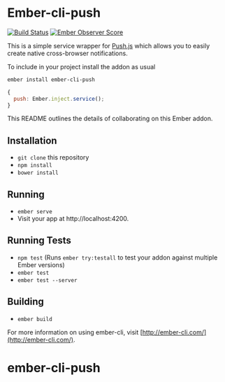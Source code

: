 # Ember-cli-push

[![Build Status](https://travis-ci.org/lifeart/ember-cli-push.svg?branch=master)](https://travis-ci.org/chrism/ember-cli-push) [![Ember Observer Score](https://emberobserver.com/badges/ember-cli-push-js.svg)](https://emberobserver.com/addons/ember-cli-push)

This is a simple service wrapper for [Push.js](http://nickersoft.github.io/push.js/) which allows you to easily create native cross-browser notifications.

To include in your project install the addon as usual

```bash
ember install ember-cli-push
```


```javaScript
{
  push: Ember.inject.service();
}
```

This README outlines the details of collaborating on this Ember addon.

## Installation

* `git clone` this repository
* `npm install`
* `bower install`

## Running

* `ember serve`
* Visit your app at http://localhost:4200.

## Running Tests

* `npm test` (Runs `ember try:testall` to test your addon against multiple Ember versions)
* `ember test`
* `ember test --server`

## Building

* `ember build`

For more information on using ember-cli, visit [http://ember-cli.com/](http://ember-cli.com/).
# ember-cli-push

